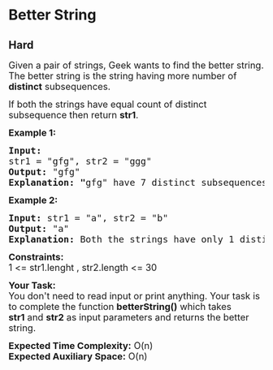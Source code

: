 # Better String
## Hard
<div class="problems_problem_content__Xm_eO"><p><span style="font-size:18px">Given a pair of strings, Geek wants to find the better string. The better string is the string having more number of <strong>distinct</strong> subsequences.</span></p>

<p><span style="font-size:18px">If both the strings have equal count of distinct subsequence then return&nbsp;<strong>str1</strong>.</span></p>

<p><span style="font-size:18px"><strong>Example 1:</strong></span></p>

<pre><span style="font-size:18px"><strong>Input:</strong>
str1 = "gfg", str2 = "ggg"
<strong>Output:</strong> "gfg"
<strong>Explanation: "</strong>gfg" have 7 distinct subsequences whereas "ggg" have 4 distinct subsequences. 
</span></pre>

<p><span style="font-size:18px"><strong>Example 2:</strong></span></p>

<pre><span style="font-size:18px"><strong>Input:</strong> str1 = "a", str2 = "b"
<strong>Output:</strong> "a"
<strong>Explanation: </strong>Both the strings have only 1 distinct subsequence. </span></pre>

<p><span style="font-size:18px"><strong>Constraints:</strong><br>
1 &lt;= str1.lenght , str2.length &lt;= 30</span></p>

<p><span style="font-size:18px"><strong>Your Task:</strong><br>
You don't need to read input or print anything. Your task is to complete the function <strong>betterString()</strong> which takes <strong>str1</strong>&nbsp;and <strong>str2</strong>&nbsp;as input parameters and returns the better string.</span></p>

<p><span style="font-size:18px"><strong>Expected Time Complexity:</strong>&nbsp;O(n)<br>
<strong>Expected Auxiliary Space:</strong>&nbsp;O(n)</span></p>
</div>